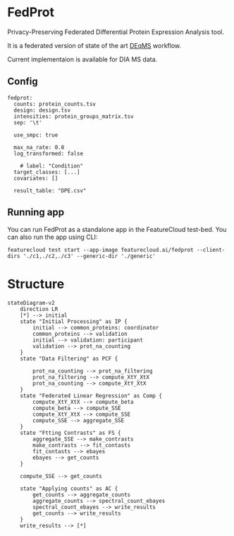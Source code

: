 # FedProt

Privacy-Preserving Federated Differential Protein Expression Analysis tool.

It is a federated version of state of the art [DEqMS](https://pubmed.ncbi.nlm.nih.gov/32205417/) workflow. 

Current implementaion is available for DIA MS data.

## Config 

```
fedprot:
  counts: protein_counts.tsv
  design: design.tsv
  intensities: protein_groups_matrix.tsv
  sep: '\t'
  
  use_smpc: true
  
  max_na_rate: 0.8
  log_transformed: false

    # label: "Condition"
  target_classes: [...] 
  covariates: []

  result_table: "DPE.csv"
```

## Running app
You can run FedProt as a standalone app in the FeatureCloud test-bed. You can also run the app using CLI:

```
featurecloud test start --app-image featurecloud.ai/fedprot --client-dirs './c1,./c2,./c3' --generic-dir './generic'
```

# Structure

```mermaid 
stateDiagram-v2
    direction LR
    [*] --> initial
    state "Initial Processing" as IP {
        initial --> common_proteins: coordinator
        common_proteins --> validation
        initial --> validation: participant
        validation --> prot_na_counting
    }
    state "Data Filtering" as PCF {
        
        prot_na_counting --> prot_na_filtering
        prot_na_filtering --> compute_XtY_XtX
        prot_na_counting --> compute_XtY_XtX
    }
    state "Federated Linear Regression" as Comp {        
        compute_XtY_XtX --> compute_beta
        compute_beta --> compute_SSE
        compute_XtY_XtX --> compute_SSE
        compute_SSE --> aggregate_SSE
    }
    state "Ftting Contrasts" as FS {
        aggregate_SSE --> make_contrasts
        make_contrasts --> fit_contasts
        fit_contasts --> ebayes
        ebayes --> get_counts
    }

    compute_SSE --> get_counts
    
    state "Applying counts" as AC {    
        get_counts --> aggregate_counts
        aggregate_counts --> spectral_count_ebayes
        spectral_count_ebayes --> write_results
        get_counts --> write_results
    }
    write_results --> [*]


```